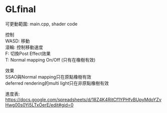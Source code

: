 # GLfinal

可更動範圍: main.cpp, shader code <br/>

控制 <br/>
WASD: 移動 <br/>
滾輪: 控制移動速度 <br/>
F: 切換Post Effect效果 <br/> 
T: Normal mapping On/Off (只有在橡樹有效) <br/> 

效果 <br/>
SSAO與Normal mapping只在原點橡樹有效 <br/>
deferred rendering的multi light只在非原點橡樹有效 <br/>

進度表: https://docs.google.com/spreadsheets/d/18Z4K4RitCf1YPHfvBUpyMdoYZvHwg00s0Yi5LTxOerE/edit#gid=0 <br/>
